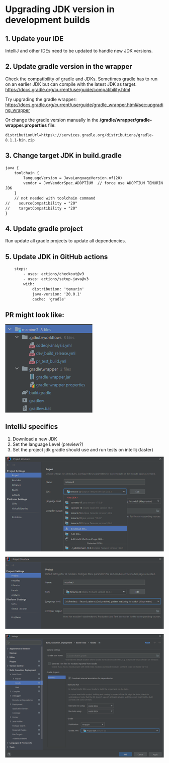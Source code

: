 # Upgrading JDK version in development builds

## 1. Update your IDE
IntelliJ and other IDEs need to be updated to handle new JDK versions.

## 2. Update gradle version in the wrapper
Check the compatibility of gradle and JDKs. Sometimes gradle has to run on an earlier JDK but can compile with the latest JDK as target.
https://docs.gradle.org/current/userguide/compatibility.html

Try upgrading the gradle wrapper:
https://docs.gradle.org/current/userguide/gradle_wrapper.html#sec:upgrading_wrapper

Or change the gradle version manually in the **/gradle/wrapper/gradle-wrapper.properties** file:
```
distributionUrl=https\://services.gradle.org/distributions/gradle-8.1.1-bin.zip
```

## 3. Change target JDK in **build.gradle**
```
java {
    toolchain {
        languageVersion = JavaLanguageVersion.of(20)
        vendor = JvmVendorSpec.ADOPTIUM  // force use ADOPTIUM TEMURIN JDK
    }
    // not needed with toolchain command
//    sourceCompatibility = "20"
//    targetCompatibility = "20"
}
```

## 4. Update gradle project
Run update all gradle projects to update all dependencies.

## 5. Update JDK in GitHub actions

```
    steps:
        - uses: actions/checkout@v3
        - uses: actions/setup-java@v3
        with:
            distribution: 'temurin'
            java-version: '20.0.1'
            cache: 'gradle'
```


## PR might look like:

![Install JDK](../img/contribute/jdk_update_pull.png)


## IntelliJ specifics
1. Download a new JDK
2. Set the language Level (preview?)
3. Set the project jdk gradle should use and run tests on intellij (faster)

![Install JDK](../img/contribute/intellij_jdk_install.png)

![Select JDK](../img/contribute/intellij_jdk_select.png)

![Project JDK Gradle](../img/contribute/intellij_project_gradle.png)
